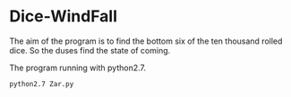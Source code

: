 # Dice-WindFall

The aim of the program is to find the bottom six of the ten thousand rolled dice. So the duses find the state of coming.

The program running with python2.7.

```
python2.7 Zar.py
```
